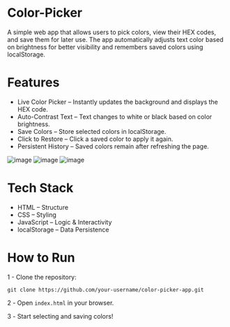 # Color-Picker

A simple web app that allows users to pick colors, view their HEX codes, and save them for later use. The app automatically adjusts text color based on brightness for better visibility and remembers saved colors using localStorage.

# Features

* Live Color Picker – Instantly updates the background and displays the HEX code.
* Auto-Contrast Text – Text changes to white or black based on color brightness.
* Save Colors – Store selected colors in localStorage.
* Click to Restore – Click a saved color to apply it again.
* Persistent History – Saved colors remain after refreshing the page.

![image](https://github.com/user-attachments/assets/f4b5a71d-1594-428a-af88-a966d5d910e3)
![image](https://github.com/user-attachments/assets/e5e4ac2c-a809-4769-9c6e-14710eac475c)
![image](https://github.com/user-attachments/assets/66a5e2c9-52c9-4d6d-ba9a-a6cc4da617e1)

# Tech Stack

* HTML – Structure
* CSS – Styling
* JavaScript – Logic & Interactivity
* localStorage – Data Persistence

# How to Run

1 - Clone the repository:

```
git clone https://github.com/your-username/color-picker-app.git
```

2️ - Open `index.html` in your browser.

3️ - Start selecting and saving colors!
